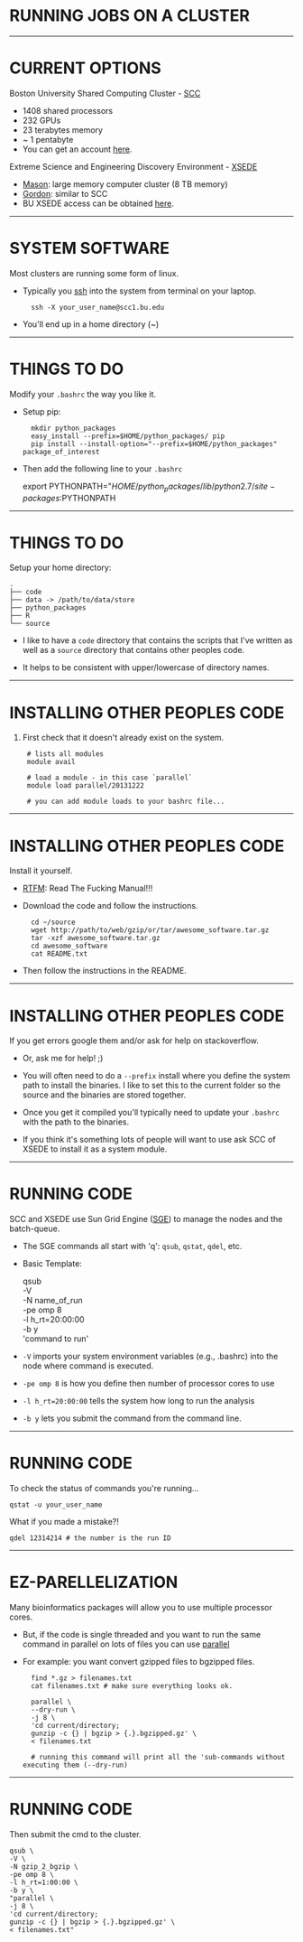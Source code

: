 # RUNNING JOBS ON A CLUSTER

---

# CURRENT OPTIONS

Boston University Shared Computing Cluster - [SCC][1]
	
* 1408 shared processors
* 232 GPUs
* 23 terabytes memory
* ~ 1 pentabyte 
* You can get an account [here][7].

Extreme Science and Engineering Discovery Environment - [XSEDE][3]
	
* [Mason][2]: large memory computer cluster (8 TB memory)
* [Gordon][4]: similar to SCC
* BU XSEDE access can be obtained [here][5].


---

# SYSTEM SOFTWARE

Most clusters are running some form of linux.

* Typically you [ssh][6] into the system from terminal on your laptop.

		ssh -X your_user_name@scc1.bu.edu

* You'll end up in a home directory (~)

---

# THINGS TO DO

Modify your `.bashrc` the way you like it.

* Setup pip:

		mkdir python_packages
		easy_install --prefix=$HOME/python_packages/ pip
		pip install --install-option="--prefix=$HOME/python_packages" package_of_interest

* Then add the following line to your `.bashrc`

	export PYTHONPATH="$HOME/python_packages/lib/python2.7/site-packages:$PYTHONPATH

---

# THINGS TO DO

Setup your home directory:

	.
	├── code
	├── data -> /path/to/data/store
	├── python_packages
	├── R
	└── source

* I like to have a `code` directory that contains the scripts that I've written as well as a `source` directory that contains other peoples code.

* It helps to be consistent with upper/lowercase of directory names.

---

# INSTALLING OTHER PEOPLES CODE

1. First check that it doesn't already exist on the system.
		
		# lists all modules
		module avail 

		# load a module - in this case `parallel`
		module load parallel/20131222

		# you can add module loads to your bashrc file...

---

# INSTALLING OTHER PEOPLES CODE

Install it yourself.

* [RTFM][8]: Read The Fucking Manual!!!
* Download the code and follow the instructions.

		cd ~/source
		wget http://path/to/web/gzip/or/tar/awesome_software.tar.gz
		tar -xzf awesome_software.tar.gz
		cd awesome_software
		cat README.txt

* Then follow the instructions in the README.

---

# INSTALLING OTHER PEOPLES CODE

If you get errors google them and/or ask for help on stackoverflow.

* Or, ask me for help! ;)
* You will often need to do a `--prefix` install where you define the system path to install the binaries. I like to set this to the current folder so the source and the binaries are stored together.
* Once you get it compiled you'll typically need to update your `.bashrc` with the path to the binaries.

* If you think it's something lots of people will want to use ask SCC of XSEDE to install it as a system module.

---

# RUNNING CODE

SCC and XSEDE use Sun Grid Engine ([SGE][9]) to manage the nodes and the batch-queue.

* The SGE commands all start with 'q': `qsub`, `qstat`, `qdel`, etc.

* Basic Template:

	qsub \
	-V \
	-N name_of_run \
	-pe omp 8 \
	-l h_rt=20:00:00 \
	-b y \
	'command to run'

* `-V` imports your system environment variables (e.g., .bashrc) into the node where command is executed.
* `-pe omp 8` is how you define then number of processor cores to use
* `-l h_rt=20:00:00` tells the system how long to run the analysis 
* `-b y` lets you submit the command from the command line.

---

# RUNNING CODE 

To check the status of commands you're running...

	qstat -u your_user_name

What if you made a mistake?!

	qdel 12314214 # the number is the run ID

---

# EZ-PARELLELIZATION

Many bioinformatics packages will allow you to use multiple processor cores.

* But, if the code is single threaded and you want to run the same command in parallel on lots of files you can use [parallel][10]

* For example: you want convert gzipped files to bgzipped files.

		find *.gz > filenames.txt
		cat filenames.txt # make sure everything looks ok.

		parallel \
		--dry-run \
		-j 8 \
		'cd current/directory;
		gunzip -c {} | bgzip > {.}.bgzipped.gz' \
		< filenames.txt

		# running this command will print all the 'sub-commands without executing them (--dry-run)

---

# RUNNING CODE 

Then submit the cmd to the cluster.

	qsub \
	-V \
	-N gzip_2_bgzip \
	-pe omp 8 \
	-l h_rt=1:00:00 \
	-b y \
	"parallel \
	-j 8 \
	'cd current/directory;
	gunzip -c {} | bgzip > {.}.bgzipped.gz' \
	< filenames.txt"


[1]: http://www.bu.edu/tech/about/research/computation/scc/
[2]: https://www.xsede.org/web/guest/iu-mason
[3]: https://www.xsede.org/
[4]: https://www.xsede.org/web/guest/sdsc-gordon
[5]: http://www.bu.edu/tech/about/research/computation/xsede/
[6]: http://en.wikipedia.org/wiki/Secure_Shell
[7]: http://www.bu.edu/tech/accounts/special/research/
[8]: http://en.wikipedia.org/wiki/RTFM
[9]: http://en.wikipedia.org/wiki/Oracle_Grid_Engine
[10]: http://www.gnu.org/software/parallel/



